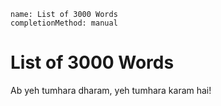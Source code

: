 ```ngMeta
name: List of 3000 Words
completionMethod: manual
```

# List of 3000 Words

Ab yeh tumhara dharam, yeh tumhara karam hai!